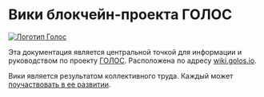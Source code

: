 # Вики блокчейн-проекта ГОЛОС

[![Логотип Голос](https://raw.githubusercontent.com/GolosChain/wiki/master/_images/golos_logo.png)](https://golos.io/)

Эта документация является центральной точкой для информации и руководством по проекту [ГОЛОС](https://golos.io/). Расположена по адресу [wiki.golos.io](https://wiki.golos.io). 

Вики является результатом коллективного труда. Каждый может [поучаствовать в ее развитии](https://github.com/GolosChain/wiki).

